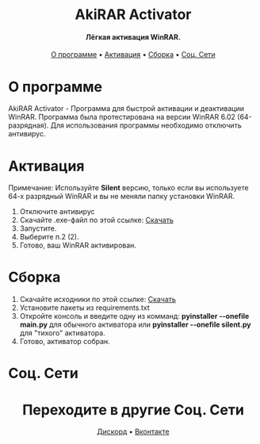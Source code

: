 <h1 align = center> AkiRAR Activator </h1>

<h4 align="center">Лёгкая активация WinRAR.</h4>


<p align="center">
  <a href="#О программе">О программе</a>
  •
  <a href="#Активация">Активация</a>
  •
  <a href="#Сборка">Сборка</a>
  •
  <a href="#Соц. Сети">Соц. Сети</a>
</p>

# О программе

AkiRAR Activator - Программа для быстрой активации и деактивации WinRAR. Программа была протестирована на версии WinRAR 6.02 (64-разрядная). Для использования программы необходимо  отключить антивирус.

# Активация

Примечание: Используйте <strong>Silent</strong> версию, только если вы используете 64-х разрядный WinRAR и вы не меняли папку установки WinRAR.

1) Отключите антивирус
2) Скачайте .ехе-файл по этой ссылке: <a href="https://github.com/ilyhalight/AkiRAR-Activator/releases">Скачать</a>
3) Запустите.
4) Выберите п.2 (2).
5) Готово, ваш WinRAR активирован.

# Сборка

1) Скачайте исходники по этой ссылке: <a href="https://github.com/ilyhalight/AkiRAR-Activator/releases">Скачать</a>
2) Установите пакеты из requirements.txt
3) Откройте консоль и введите одну из комманд: <strong>pyinstaller --onefile main.py</strong> для обычного активатора или <strong>pyinstaller --onefile silent.py</strong> для "тихого" активатора.
4) Готово, активатор собран.

# Соц. Сети

<h1 align = center>Переходите в другие Соц. Сети</h1>

<p align="center">
    <a href = 'https://discord.gg/Vh3VcaEv23'>Дискорд</a>
    •
    <a href = 'https://vk.com/akidev'>Вконтакте</a>
</p>